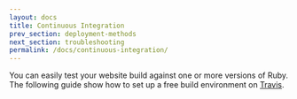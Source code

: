 ```yaml
---
layout: docs
title: Continuous Integration
prev_section: deployment-methods
next_section: troubleshooting
permalink: /docs/continuous-integration/
---
```


You can easily test your website build against one or more versions of Ruby. The following guide show how to set up a free build environment on [Travis][0].

[0]: https://travis-ci.org/
